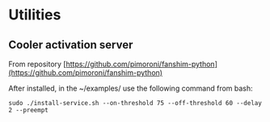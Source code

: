 # Utilities

## Cooler activation server

From repository [https://github.com/pimoroni/fanshim-python](https://github.com/pimoroni/fanshim-python)

After installed, in the \~/examples/ use the following command from bash:

```
sudo ./install-service.sh --on-threshold 75 --off-threshold 60 --delay 2 --preempt
```

